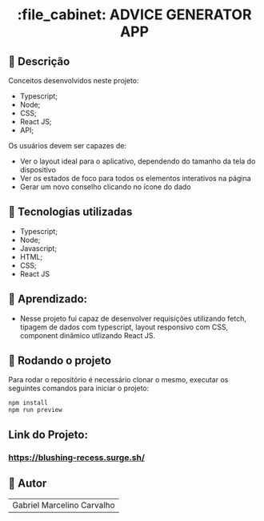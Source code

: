 <h1 align="center">:file_cabinet: ADVICE GENERATOR APP</h1>

## :memo: Descrição


Conceitos desenvolvidos neste projeto:

- Typescript;
- Node;
- CSS;
- React JS;
- API;

Os usuários devem ser capazes de:

- Ver o layout ideal para o aplicativo, dependendo do tamanho da tela do dispositivo
- Ver os estados de foco para todos os elementos interativos na página
- Gerar um novo conselho clicando no ícone do dado

## :wrench: Tecnologias utilizadas

- Typescript;
- Node;
- Javascript;
- HTML;
- CSS;
- React JS

## :dart: Aprendizado:
- Nesse projeto fui capaz de desenvolver requisições utilizando fetch, tipagem de dados com typescript, layout responsivo com CSS, component dinâmico utlizando React JS.

## :rocket: Rodando o projeto

Para rodar o repositório é necessário clonar o mesmo, executar os seguintes comandos para iniciar o projeto:

```
npm install
npm run preview
```


## Link do Projeto:

### https://blushing-recess.surge.sh/



## :handshake: Autor

<table>
  <tr>
    <td align="center">
      </h3>Gabriel Marcelino Carvalho</h3>
    </td>
  </tr>
</table>
